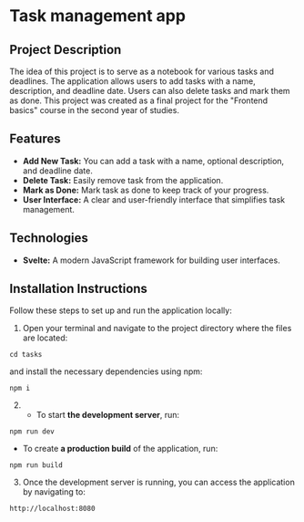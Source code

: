 # Task management app

## Project Description

The idea of this project is to serve as a notebook for various tasks and deadlines. The application allows users to add tasks with a name, description, and deadline date. Users can also delete tasks and mark them as done. This project was created as a final project for the "Frontend basics" course in the second year of studies.

## Features

- **Add New Task:** You can add a task with a name, optional description, and deadline date.
- **Delete Task:** Easily remove task from the application.
- **Mark as Done:** Mark task as done to keep track of your progress.
- **User Interface:** A clear and user-friendly interface that simplifies task management.

## Technologies

- **Svelte:** A modern JavaScript framework for building user interfaces.

## Installation Instructions

Follow these steps to set up and run the application locally:

1. Open your terminal and navigate to the project directory where the files are located:

```
cd tasks
```

and install the necessary dependencies using npm:

```
npm i
```

2. - To start **the development server**, run:

```
npm run dev
```

- To create **a production build** of the application, run:

```
npm run build
```

3. Once the development server is running, you can access the application by navigating to:

```
http://localhost:8080
```
